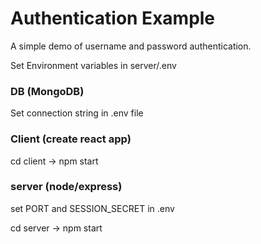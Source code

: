 # Authentication Example

A simple demo of username and password authentication.

Set Environment variables in server/.env

### DB (MongoDB)

Set connection string in .env file

### Client (create react app)

cd client -> npm start

### server (node/express)

set PORT and SESSION_SECRET in .env

cd server -> npm start
